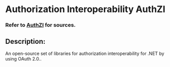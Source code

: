 # Authorization Interoperability **AuthZI**

### Refer to [AuthZI](https://github.com/Async-Hub/AuthZI) for sources.

## Description:
An open-source set of libraries for authorization interoperability for .NET by using OAuth 2.0..
